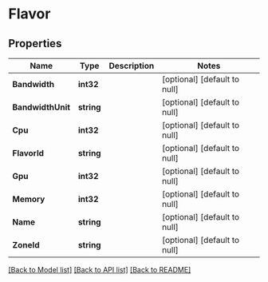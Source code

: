# Flavor

## Properties
Name | Type | Description | Notes
------------ | ------------- | ------------- | -------------
**Bandwidth** | **int32** |  | [optional] [default to null]
**BandwidthUnit** | **string** |  | [optional] [default to null]
**Cpu** | **int32** |  | [optional] [default to null]
**FlavorId** | **string** |  | [optional] [default to null]
**Gpu** | **int32** |  | [optional] [default to null]
**Memory** | **int32** |  | [optional] [default to null]
**Name** | **string** |  | [optional] [default to null]
**ZoneId** | **string** |  | [optional] [default to null]

[[Back to Model list]](../README.md#documentation-for-models) [[Back to API list]](../README.md#documentation-for-api-endpoints) [[Back to README]](../README.md)


